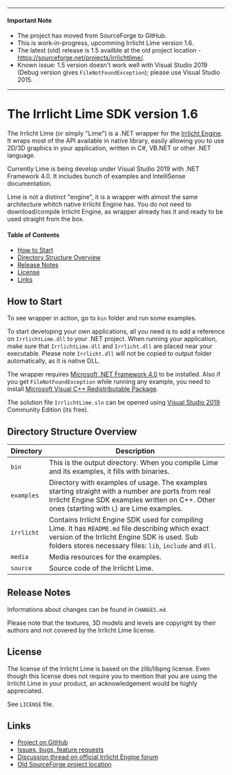 ***

#### Important Note

* The project has moved from SourceForge to GitHub.
* This is work-in-progress, upcomming Irrlicht Lime version 1.6.
* The latest (old) release is 1.5 availble at the old project location - https://sourceforge.net/projects/irrlichtlime/.
* Known issue: 1.5 version doesn't work well with Visual Studio 2019 (Debug version gives `FileNotFoundException`); please use Visual Studio 2015.

***

# The Irrlicht Lime SDK version 1.6

The Irrlicht Lime (or simply "Lime") is a .NET wrapper for the [Irrlicht Engine](http://irrlicht.sourceforge.net). It wraps most of the API available in native library, easily allowing you to use 2D/3D graphics in your application, written in C#, VB.NET or other .NET language.

Currently Lime is being develop under Visual Studio 2019 with .NET Framework 4.0. It includes bunch of examples and IntelliSense documentation.

Lime is not a distinct "engine", it is a wrapper with almost the same architecture whitch native Irrlicht Engine has. You do not need to download/compile Irrlicht Engine, as wrapper already has it and ready to be used straight from the box.

#### Table of Contents

* [How to Start](#how-to-start)
* [Directory Structure Overview](#directory-structure-overview)
* [Release Notes](#release-notes)
* [License](#license)
* [Links](#links)

## How to Start

To see wrapper in action, go to `bin` folder and run some examples.

To start developing your own applications, all you need is to add a reference on `IrrlichtLime.dll` to your .NET project.
When running your application, make sure that `IrrlichtLime.dll` and `Irrlicht.dll` are placed near your executable.
Please note `Irrlicht.dll` will not be copied to output folder automatically, as it is native DLL.

The wrapper requires [Microsoft .NET Framework 4.0](https://www.microsoft.com/en-us/download/details.aspx?id=17851) to be installed.
Also if you get `FileNotFoundException` while running any example, you need to install
[Microsoft Visual C++ Redistributable Package](https://support.microsoft.com/en-us/help/2977003/the-latest-supported-visual-c-downloads).

The solution file `IrrlichtLime.sln` can be opened using [Visual Studio 2019](https://visualstudio.microsoft.com/vs/)
Community Edition (its free).

## Directory Structure Overview

Directory | Description
--- | ---
`bin` | This is the output directory. When you compile Lime and its examples, it fills with binaries.
`examples` | Directory with examples of usage. The examples starting straight with a number are ports from real Irrlicht Engine SDK examples written on C++. Other ones (starting with `L`) are Lime examples.
`irrlicht` | Contains Irrlicht Engine SDK used for compiling Lime. It has `README.md` file describing which exact version of the Irrlicht Engine SDK is used. Sub folders stores necessary files: `lib`, `include` and `dll`.
`media` | Media resources for the examples.
`source` | Source code of the Irrlicht Lime.

## Release Notes

Informations about changes can be found in `CHANGES.md`.

Please note that the textures, 3D models and levels are copyright by their authors and not covered by the Irrlicht Lime license.

## License

The license of the Irrlicht Lime is based on the zlib/libpng license.
Even though this license does not require you to mention that you are using the Irrlicht Lime in your product,
an acknowledgement would be highly appreciated.

See `LICENSE` file.

## Links

* [Project on GitHub](https://github.com/greenya/irrlichtlime)
* [Issues, bugs, feature requests](https://github.com/greenya/irrlichtlime/issues)
* [Discussion thread on official Irrlicht Engine forum](http://irrlicht.sourceforge.net/forum/viewtopic.php?f=6&t=38512)
* [Old SourceForge project location](https://sourceforge.net/projects/irrlichtlime/)
